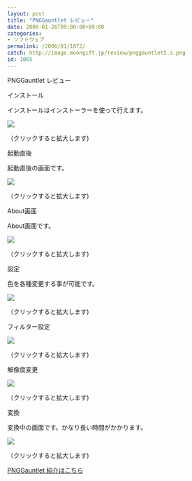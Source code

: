 ```yaml
---
layout: post
title: "PNGGauntlet レビュー"
date: 2006-01-26T09:00:00+09:00
categories:
- ソフトウェア
permalink: /2006/01/1072/
catch: http://image.moongift.jp/review/pnggauntlet5.s.png
id: 1065
---
```

PNGGauntlet レビュー  
<!--more-->

インストール

  

インストールはインストーラーを使って行えます。

  

[![](http://image.moongift.jp/review/pnggauntlet1.s.png)](http://image.moongift.jp/review/pnggauntlet1.png)  
  
（クリックすると拡大します)

  

起動直後

  

起動直後の画面です。

  

[![](http://image.moongift.jp/review/pnggauntlet2.s.png)](http://image.moongift.jp/review/pnggauntlet2.png)  
  
（クリックすると拡大します)

  

About画面

  

About画面です。

  

[![](http://image.moongift.jp/review/pnggauntlet3.s.png)](http://image.moongift.jp/review/pnggauntlet3.png)  
  
（クリックすると拡大します)

  

設定

  

色を各種変更する事が可能です。

  

[![](http://image.moongift.jp/review/pnggauntlet5.s.png)](http://image.moongift.jp/review/pnggauntlet5.png)  
  
（クリックすると拡大します)

  

フィルター設定

  

[![](http://image.moongift.jp/review/pnggauntlet6.s.png)](http://image.moongift.jp/review/pnggauntlet6.png)  
  
（クリックすると拡大します)

  

解像度変更

  

[![](http://image.moongift.jp/review/pnggauntlet7.s.png)](http://image.moongift.jp/review/pnggauntlet7.png)  
  
（クリックすると拡大します)

  

変換

  

変換中の画面です。かなり長い時間がかかります。

  

[![](http://image.moongift.jp/review/pnggauntlet8.s.png)](http://image.moongift.jp/review/pnggauntlet8.png)  
  
（クリックすると拡大します)

  

[PNGGauntlet 紹介はこちら](http://oss.moongift.jp/intro/i-1046.html)

